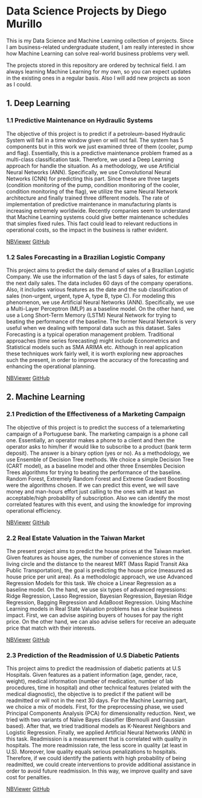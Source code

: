 # Data Science Projects by Diego Murillo

This is my Data Science and Machine Learning collection of projects. Since I am business-related undergraduate student, I am really interested in show how Machine Learning can solve real-world business problems very well.

The projects stored in this repository are ordered by technical field. I am always learning Machine Learning for my own, so you can expect updates in the existing ones in a regular basis. Also I will add new projects as soon as I could.

## 1. Deep Learning

### 1.1 Predictive Maintenance on Hydraulic Systems 

The objective of this project is to predict if a petroleum-based Hydraulic System will fail in a time window given or will not fail. The system has 5 components but in this work we just examined three of them (cooler, pump and flag). Essentially, this is a predictive maintenance problem framed as a multi-class classification task. Therefore, we used a Deep Learning approach for handle the situation. As a methodology, we use Artificial Neural Networks (ANN). Specifically, we use Convolutional Neural Networks (CNN) for predicting this part. Since these are three targets (condition monitoring of the pump, condition monitoring of the cooler, condition monitoring of the flag), we utilize the same Neural Network architecture and finally trained three different models. The rate of implementation of predictive maintenance in manufacturing plants is increasing extremely worldwide. Recently companies seem to understand that Machine Learning systems could give better maintenance schedules that simples fixed rules. This fact could lead to relevant reductions in operational costs, so the impact in the business is rather evident. 

[NBViewer](https://nbviewer.jupyter.org/github/Dedox-tech/Machine-Learning-Projects/blob/master/Summarize_Maintenance.ipynb) [GitHub](https://github.com/Dedox-tech/Machine-Learning-Projects/blob/master/Summarize_Maintenance.ipynb)

### 1.2 Sales Forecasting in a Brazilian Logistic Company 

This project aims to predict the daily demand of sales of a Brazilian Logistic Company. We use the information of the last 5 days of sales, for estimate the next daily sales. The data includes 60 days of the company operations. Also, it includes various features as the date and the sub classification of sales (non-urgent, urgent, type A, type B, type C). For modeling this phenomenon, we use Artificial Neural Networks (ANN). Specifically, we use a Multi-Layer Perceptron (MLP) as a baseline model. On the other hand, we use a Long Short-Term Memory (LSTM) Neural Network for trying to beating the performance of the baseline. The former Neural Network is very useful when we dealing with temporal data such as this dataset. Sales Forecasting is a typical operation management problem. Traditional approaches (time series forecasting) might include Econometrics and Statistical models such as SMA ARIMA etc. Although in real application these techniques work fairly well, it is worth exploring new approaches such the present, in order to improve the accuracy of the forecasting and enhancing the operational planning. 

[NBViewer](https://nbviewer.jupyter.org/github/Dedox-tech/Machine-Learning-Projects/blob/master/Sales_LSTM.ipynb) [GitHub](https://github.com/Dedox-tech/Machine-Learning-Projects/blob/master/Sales_LSTM.ipynb)

## 2. Machine Learning 

### 2.1 Prediction of the Effectiveness of a Marketing Campaign 

The objective of this project is to predict the success of a telemarketing campaign of a Portuguese bank. The marketing campaign is a phone call one. Essentially, an operator makes a phone to a client and then the operator asks to him/her if would like to subscribe to a product (bank term deposit). The answer is a binary option (yes or no). As a methodology, we use Ensemble of Decision Tree methods. We choice a simple Decision Tree (CART model), as a baseline model and other three Ensembles Decision Trees algorithms for trying to beating the performance of the baseline. Random Forest, Extremely Random Forest and Extreme Gradient Boosting were the algorithms chosen. If we can predict this event, we will save money and man-hours effort just calling to the ones with at least an acceptable/high probability of subscription. Also we can identify the most correlated features with this event, and using the knowledge for improving operational efficiency.

[NBViewer](https://nbviewer.jupyter.org/github/Dedox-tech/Machine-Learning-Projects/blob/master/marketing_analysis.ipynb) [GitHub](https://github.com/Dedox-tech/Machine-Learning-Projects/blob/master/marketing_analysis.ipynb)

### 2.2 Real Estate Valuation in the Taiwan Market 

The present project aims to predict the house prices at the Taiwan market. Given features as house ages, the number of convenience stores in the living circle and the distance to the nearest MRT (Mass Rapid Transit Aka Public Transportation), the goal is predicting the house price (measured as house price per unit area). As a methodologic approach, we use Advanced Regression Models for this task. We choice a Linear Regression as a baseline model. On the hand, we use six types of advanced regressions: Ridge Regression, Lasso Regression, Bayesian Regression, Bayesian Ridge Regression, Bagging Regression and AdaBoost Regression. Using Machine Learning models in Real State Valuation problems has a clear business impact. First, we can advise aspiring buyers of houses for pay the right price. On the other hand, we can also advise sellers for receive an adequate price that match with their interests.

[NBViewer](https://nbviewer.jupyter.org/github/Dedox-tech/Machine-Learning-Projects/blob/master/Real_estate_2.ipynb) [GitHub](https://github.com/Dedox-tech/Machine-Learning-Projects/blob/master/Real_estate_2.ipynb)

### 2.3 Prediction of the Readmission of U.S Diabetic Patients 

This project aims to predict the readmission of diabetic patients at U.S Hospitals. Given features as a patient information (age, gender, race, weight), medical information (number of medication, number of lab procedures, time in hospital) and other technical features (related with the medical diagnostic), the objective is to predict if the patient will be readmitted or will not in the next 30 days. For the Machine Learning part, we choice a mix of models. First, for the preprocessing phase, we used Principal Components Analysis (PCA) for dimensionality reduction. Next, we tried with two variants of Naïve Bayes classifier (Bernoulli and Gaussian based). After that, we tried traditional models as K-Nearest Neighbors and Logistic Regression. Finally, we applied Artificial Neural Networks (ANN) in this task. Readmission is a measurement that is correlated with quality in hospitals. The more readmission rate, the less score in quality (at least in U.S). Moreover, low quality equals serious penalizations to hospitals. Therefore, if we could identify the patients with high probability of being readmitted, we could create interventions to provide additional assistance in order to avoid future readmission. In this way, we improve quality and save cost for penalties.  

[NBViewer](https://nbviewer.jupyter.org/github/Dedox-tech/Machine-Learning-Projects/blob/master/Healthcare.ipynb) [GitHub](https://github.com/Dedox-tech/Machine-Learning-Projects/blob/master/Healthcare.ipynb)
